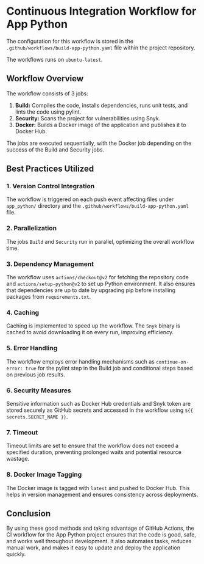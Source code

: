 # Continuous Integration Workflow for App Python

The configuration for this workflow is stored in the `.github/workflows/build-app-python.yaml` file within the project repository.

The workflows runs on `ubuntu-latest`.

## Workflow Overview
The workflow consists of 3 jobs:

1. **Build:** Compiles the code, installs dependencies, runs unit tests, and lints the code using pylint.
2. **Security:** Scans the project for vulnerabilities using Snyk.
3. **Docker:** Builds a Docker image of the application and publishes it to Docker Hub.

The jobs are executed sequentially, with the Docker job depending on the success of the Build and Security jobs.

## Best Practices Utilized

### 1. Version Control Integration
The workflow is triggered on each push event affecting files under `app_python/` directory and the `.github/workflows/build-app-python.yaml` file.

### 2. Parallelization
The jobs `Build` and `Security` run in parallel, optimizing the overall workflow time.

### 3. Dependency Management
The workflow uses `actions/checkout@v2` for fetching the repository code and `actions/setup-python@v2` to set up Python environment. It also ensures that dependencies are up to date by upgrading pip before installing packages from `requirements.txt`.

### 4. Caching
Caching is implemented to speed up the workflow. The `Snyk` binary is cached to avoid downloading it on every run, improving efficiency.

### 5. Error Handling
The workflow employs error handling mechanisms such as `continue-on-error: true` for the pylint step in the Build job and conditional steps based on previous job results.

### 6. Security Measures
Sensitive information such as Docker Hub credentials and Snyk token are stored securely as GitHub secrets and accessed in the workflow using `${{ secrets.SECRET_NAME }}`.

### 7. Timeout
Timeout limits are set to ensure that the workflow does not exceed a specified duration, preventing prolonged waits and potential resource wastage.

### 8. Docker Image Tagging
The Docker image is tagged with `latest` and pushed to Docker Hub. This helps in version management and ensures consistency across deployments.

## Conclusion
By using these good methods and taking advantage of GitHub Actions, the CI workflow for the App Python project ensures that the code is good, safe, and works well throughout development. It also automates tasks, reduces manual work, and makes it easy to update and deploy the application quickly.